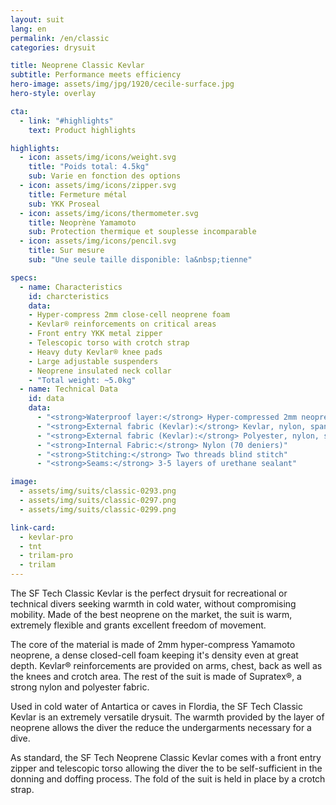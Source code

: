 ```yaml
---
layout: suit
lang: en
permalink: /en/classic
categories: drysuit

title: Neoprene Classic Kevlar
subtitle: Performance meets efficiency
hero-image: assets/img/jpg/1920/cecile-surface.jpg
hero-style: overlay

cta:
  - link: "#highlights"
    text: Product highlights

highlights:
  - icon: assets/img/icons/weight.svg
    title: "Poids total: 4.5kg"
    sub: Varie en fonction des options
  - icon: assets/img/icons/zipper.svg
    title: Fermeture métal
    sub: YKK Proseal
  - icon: assets/img/icons/thermometer.svg
    title: Neoprène Yamamoto
    sub: Protection thermique et souplesse incomparable
  - icon: assets/img/icons/pencil.svg
    title: Sur mesure
    sub: "Une seule taille disponible: la&nbsp;tienne"

specs:
  - name: Characteristics
    id: charcteristics
    data:
    - Hyper-compress 2mm close-cell neoprene foam
    - Kevlar® reinforcements on critical areas
    - Front entry YKK metal zipper
    - Telescopic torso with crotch strap
    - Heavy duty Kevlar® knee pads
    - Large adjustable suspenders
    - Neoprene insulated neck collar
    - "Total weight: ~5.0kg"
  - name: Technical Data
    id: data
    data:
      - "<strong>Waterproof layer:</strong> Hyper-compressed 2mm neoprene"
      - "<strong>External fabric (Kevlar):</strong> Kevlar, nylon, spandex"
      - "<strong>External fabric (Kevlar):</strong> Polyester, nylon, spandex"
      - "<strong>Internal Fabric:</strong> Nylon (70 deniers)"
      - "<strong>Stitching:</strong> Two threads blind stitch"
      - "<strong>Seams:</strong> 3-5 layers of urethane sealant"

image:
  - assets/img/suits/classic-0293.png
  - assets/img/suits/classic-0297.png
  - assets/img/suits/classic-0299.png

link-card:
  - kevlar-pro
  - tnt
  - trilam-pro
  - trilam
---
```

The SF Tech Classic Kevlar is the perfect drysuit for recreational or technical divers seeking warmth in cold water, without compromising mobility. Made of the best neoprene on the market, the suit is warm, extremely flexible and grants excellent freedom of movement.

The core of the material is made of 2mm hyper-compress Yamamoto neoprene, a dense closed-cell foam keeping it's density even at great depth. Kevlar® reinforcements are provided on arms, chest, back as well as the knees and crotch area. The rest of the suit is made of Supratex®, a strong nylon and polyester fabric.

Used in cold water of Antartica or caves in Flordia, the SF Tech Classic Kevlar is an extremely versatile drysuit. The warmth provided by the layer of neoprene allows the diver the reduce the undergarments necessary for a dive.

As standard, the SF Tech Neoprene Classic Kevlar comes with a front entry zipper and telescopic torso allowing the diver the to be self-sufficient in the donning and doffing process. The fold of the suit is held in place by a crotch strap.


